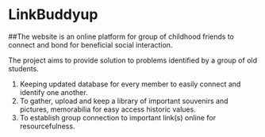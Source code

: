# LinkBuddyup

##The website is an online platform for group of childhood friends to connect and bond for beneficial social interaction.

The project aims to provide solution to problems identified by a group of old students.
1. Keeping updated database for every member to easily connect and identify one another.
2. To gather, upload and keep a library of important souvenirs and pictures, memorabilia for easy access historic values.
3. To establish group connection to important link(s) online for resourcefulness.
